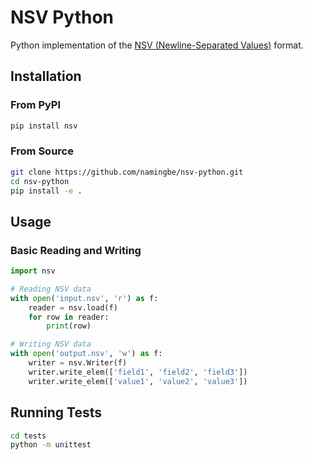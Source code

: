 # NSV Python

Python implementation of the [NSV (Newline-Separated Values)](https://github.com/namingbe/nsv) format.

## Installation

### From PyPI

```bash
pip install nsv
```

### From Source

```bash
git clone https://github.com/namingbe/nsv-python.git
cd nsv-python
pip install -e .
```

## Usage

### Basic Reading and Writing

```python
import nsv

# Reading NSV data
with open('input.nsv', 'r') as f:
    reader = nsv.load(f)
    for row in reader:
        print(row)

# Writing NSV data
with open('output.nsv', 'w') as f:
    writer = nsv.Writer(f)
    writer.write_elem(['field1', 'field2', 'field3'])
    writer.write_elem(['value1', 'value2', 'value3'])
```

## Running Tests

```bash
cd tests
python -m unittest
```

